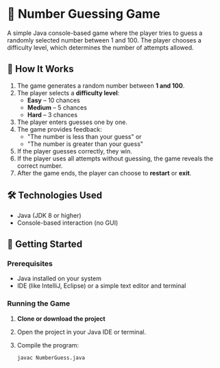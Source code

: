 # 🎯 Number Guessing Game

A simple Java console-based game where the player tries to guess a randomly selected number between 1 and 100. The player chooses a difficulty level, which determines the number of attempts allowed.

## 🧠 How It Works

1. The game generates a random number between **1 and 100**.
2. The player selects a **difficulty level**:
   - **Easy** – 10 chances
   - **Medium** – 5 chances
   - **Hard** – 3 chances
3. The player enters guesses one by one.
4. The game provides feedback:
   - "The number is less than your guess" or
   - "The number is greater than your guess"
5. If the player guesses correctly, they win.
6. If the player uses all attempts without guessing, the game reveals the correct number.
7. After the game ends, the player can choose to **restart** or **exit**.

## 🛠️ Technologies Used

- Java (JDK 8 or higher)
- Console-based interaction (no GUI)

## 🚀 Getting Started

### Prerequisites
- Java installed on your system
- IDE (like IntelliJ, Eclipse) or a simple text editor and terminal

### Running the Game

1. **Clone or download the project**
2. Open the project in your Java IDE or terminal.
3. Compile the program:

   ```bash
   javac NumberGuess.java
